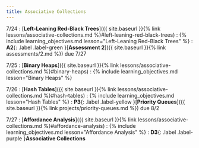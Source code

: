 ```yaml
---
title: Associative Collections
---
```


7/24
: [**Left-Leaning Red-Black Trees**]({{ site.baseurl }}{% link lessons/associative-collections.md %}#left-leaning-red-black-trees)
: {% include learning_objectives.md lesson="Left-Leaning Red-Black Trees" %}
: **A2**{: .label .label-green }[**Assessment 2**]({{ site.baseurl }}{% link assessments/2.md %}) due 7/27

7/25
: [**Binary Heaps**]({{ site.baseurl }}{% link lessons/associative-collections.md %}#binary-heaps)
: {% include learning_objectives.md lesson="Binary Heaps" %}

7/26
: [**Hash Tables**]({{ site.baseurl }}{% link lessons/associative-collections.md %}#hash-tables)
: {% include learning_objectives.md lesson="Hash Tables" %}
: **P3**{: .label .label-yellow }[**Priority Queues**]({{ site.baseurl }}{% link projects/priority-queues.md %}) due 8/2

7/27
: [**Affordance Analysis**]({{ site.baseurl }}{% link lessons/associative-collections.md %}#affordance-analysis)
: {% include learning_objectives.md lesson="Affordance Analysis" %}
: **D3**{: .label .label-purple }**Associative Collections**
